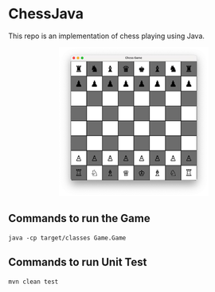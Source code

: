 # ChessJava
This repo is an implementation of chess playing using Java.

<p align="center">
  <img src="https://github.com/yangfei4/ChessJava/blob/main/src/chess_board.jpg" width="300">
</p>

## Commands to run the Game
```
java -cp target/classes Game.Game 
```

## Commands to run Unit Test
```
mvn clean test
```